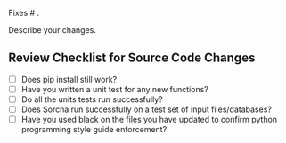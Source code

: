 Fixes # .

Describe your changes.

## Review Checklist for Source Code Changes

- [ ] Does pip install still work?
- [ ] Have you written a unit test for any new functions?
- [ ] Do all the units tests run successfully?
- [ ] Does Sorcha run successfully on a test set of input files/databases?
- [ ] Have you used black on the files you have updated to confirm python programming style guide enforcement?
